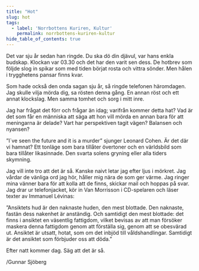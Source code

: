 ```yaml
---
title: "Hot"
slug: hot
tags:
  - label: 'Norrbottens Kuriren, Kultur'
    permalink: norrbottens-kuriren-kultur
hide_table_of_contents: true
---
```

Det var sju år sedan han ringde. Du ska dö din djävul, var hans enkla budskap. Klockan var 03.30 och det har den varit sen dess. De hotbrev som följde slog in spikar som med tiden börjat rosta och vittra sönder. Men hålen i trygghetens pansar finns kvar.

<!--truncate-->

Som hade också den onda sagan sju år, så ringde telefonen häromdagen. Jag skulle vilja mörda dig, sa rösten denna gång. En annan röst och ett annat klockslag. Men samma tomhet och sorg i mitt inre.

Jag har frågat det förr och frågar än idag; varifrån kommer detta hat? Vad är det som får en människa att säga att hon vill mörda en annan bara för att meningarna är delade? Vart har perspektiven tagit vägen? Balansen och nyansen?

”I´ve seen the future and it is a murder” sjunger Leonard Cohen. Är det där vi hamnat? Ett tonläge som bara tillåter övertoner och en världsbild som bara tillåter likasinnade. Den svarta solens gryning eller alla tiders skymning.

Jag vill inte tro att det är så. Kanske naivt letar jag efter ljus i mörkret. Jag vårdar de vänliga ord jag hör, håller mig nära de som ger värme. Jag ringer mina vänner bara för att kolla att de finns, skickar mail och hoppas på svar. Jag drar ur telefonjacket, kör in Van Morrisson i CD-spelaren och läser texter av Immanuel Lévinas:

”Ansiktets hud är den naknaste huden, den mest blottade. Den naknaste, fastän dess nakenhet är anständig. Och samtidigt den mest blottade: det finns i ansiktet en väsentlig fattigdom, vilket bevisas av att man försöker maskera denna fattigdom genom att förställa sig, genom att se obesvärad ut. Ansiktet är utsatt, hotat, som om det inbjöd till våldshandlingar. Samtidigt är det ansiktet som förbjuder oss att döda.”

Efter natt kommer dag. Säg att det är så.

/Gunnar Sjöberg
